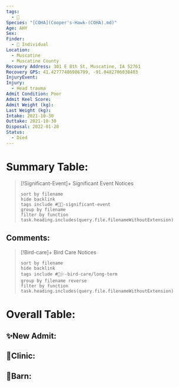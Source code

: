 ```yaml
---
tags:
  - 🦅
Species: "[COHA](Cooper's-Hawk-(COHA).md)"
Age: AHY
Sex: 
Finder:
  - 🧑 Individual
Location:
  - Muscatine
  - Muscatine County
Recovery Address: 301 E 8th St, Muscatine, IA 52761
Recovery GPS: 41.42777486986799, -91.0482706038403
InjuryEvent: 
Injury:
  - Head trauma
Admit Condition: Poor
Admit Keel Score: 
Admit Weight (kg): 
Last Weight (kg): 
Intake: 2021-10-30
Outtake: 2021-10-30
Disposal: 2022-01-20
Status:
  - Died
---
```


# Summary Table:

> [!Significant-Event]+ Significant Event Notices
>   ```tasks 
>   sort by filename
>   hide backlink
>   tags include #🦅💥-significant-event
>   group by filename 
>   filter by function task.heading.includes(query.file.filenameWithoutExtension)
>   ```

## Comments:

> [!Bird-care]+ Bird Care Notices
>   ```tasks 
>   sort by filename
>   hide backlink
>   tags include #🦅🩺-bird-care/long-term 
>   group by filename reverse
>   filter by function task.heading.includes(query.file.filenameWithoutExtension)
>   ```

# Overall Table:

## ✨New Admit:



## 🏥Clinic:



## 🏡Barn:


